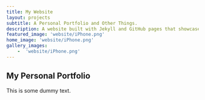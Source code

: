 ```yaml
---
title: My Website
layout: projects
subtitle: A Personal Portfolio and Other Things.
description: A website built with Jekyll and GitHub pages that showcases my projects as well as my blog and other writings.
featured_image: 'website/iPhone.png'
home_image: 'website/iPhone.png'
gallery_images: 
    -  'website/iPhone.png'
---
```


## My Personal Portfolio

This is some dummy text.
